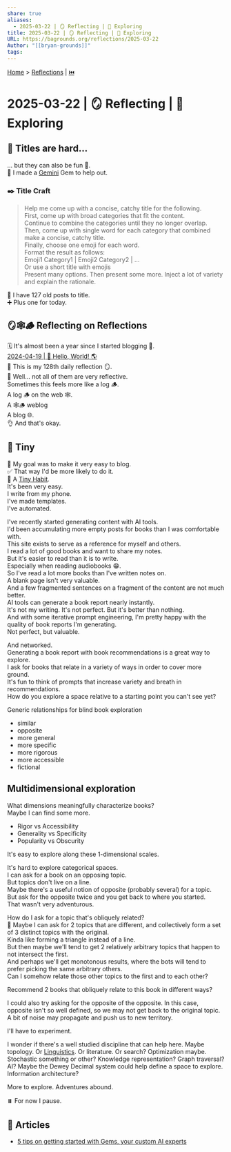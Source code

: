 ```yaml
---
share: true
aliases:
  - 2025-03-22 | 🪞 Reflecting | 🚀 Exploring
title: 2025-03-22 | 🪞 Reflecting | 🚀 Exploring
URL: https://bagrounds.org/reflections/2025-03-22
Author: "[[bryan-grounds]]"
tags: 
---
```

[Home](../index.md) > [Reflections](./index.md) | [⏮️](./2025-03-21.md)  
# 2025-03-22 | 🪞 Reflecting | 🚀 Exploring  
## 🤔 Titles are hard...  
... but they can also be fun 🥳.  
💎 I made a [Gemini](../software/gemini.md) Gem to help out.  
  
### ✒️ Title Craft  
> Help me come up with a concise, catchy title for the following.  
> First, come up with broad categories that fit the content.  
> Continue to combine the categories until they no longer overlap.  
> Then, come up with single word for each category that combined make a concise, catchy title.  
> Finally, choose one emoji for each word.  
> Format the result as follows:  
> Emoji1 Category1 | Emoji2 Category2 | ...  
> Or use a short title with emojis  
> Present many options. Then present some more. Inject a lot of variety and explain the rationale.  
  
📜 I have 127 old posts to title.  
➕ Plus one for today.  
  
## 🪞🕸️🪵 Reflecting on Reflections  
🗓️ It's almost been a year since I started blogging 🤯.  
[2024-04-19 | 👋 Hello, World! 🌎](./2024-04-19.md)  
🧮 This is my 128th daily reflection 🪞.  
🎲 Well... not all of them are very reflective.  
Sometimes this feels more like a log 🪵.  
A log 🪵 on the web 🕸️.  
A 🕸️🪵 weblog  
A blog 🌐.  
👌 And that's okay.  
  
## 🔬 Tiny  
🎯 My goal was to make it very easy to blog.  
✅ That way I'd be more likely to do it.  
🤏 A [Tiny Habit](../books/tiny-habits.md).  
It's been very easy.  
I write from my phone.  
I've made templates.  
I've automated.  
  
I've recently started generating content with AI tools.  
I'd been accumulating more empty posts for books than I was comfortable with.  
This site exists to serve as a reference for myself and others.  
I read a lot of good books and want to share my notes.  
But it's easier to read than it is to write.  
Especially when reading audiobooks 😁.  
So I've read a lot more books than I've written notes on.  
A blank page isn't very valuable.  
And a few fragmented sentences on a fragment of the content are not much better.  
AI tools can generate a book report nearly instantly.  
It's not my writing. It's not perfect. But it's better than nothing.  
And with some iterative prompt engineering, I'm pretty happy with the quality of book reports I'm generating.  
Not perfect, but valuable.  
  
And networked.  
Generating a book report with book recommendations is a great way to explore.  
I ask for books that relate in a variety of ways in order to cover more ground.  
It's fun to think of prompts that increase variety and breath in recommendations.  
How do you explore a space relative to a starting point you can't see yet?  
  
Generic relationships for blind book exploration  
- similar  
- opposite  
- more general  
- more specific  
- more rigorous  
- more accessible  
- fictional  
  
## Multidimensional exploration  
What dimensions meaningfully characterize books?  
Maybe I can find some more.  
- Rigor vs Accessibility  
- Generality vs Specificity  
- Popularity vs Obscurity  
  
It's easy to explore along these 1-dimensional scales.  
  
It's hard to explore categorical spaces.  
I can ask for a book on an opposing topic.  
But topics don't live on a line.  
Maybe there's a useful notion of opposite (probably several) for a topic.  
But ask for the opposite twice and you get back to where you started.  
That wasn't very adventurous.  
  
How do I ask for a topic that's obliquely related?  
🤔 Maybe I can ask for 2 topics that are different, and collectively form a set of 3 distinct topics with the original.  
Kinda like forming a triangle instead of a line.  
But then maybe we'll tend to get 2 relatively arbitrary topics that happen to not intersect the first.  
And perhaps we'll get monotonous results, where the bots will tend to prefer picking the same arbitrary others.  
Can I somehow relate those other topics to the first and to each other?  
  
Recommend 2 books that obliquely relate to this book in different ways?  
  
I could also try asking for the opposite of the opposite. In this case, opposite isn't so well defined, so we may not get back to the original topic. A bit of noise may propagate and push us to new territory.  
  
I'll have to experiment.  
  
I wonder if there's a well studied discipline that can help here. Maybe topology. Or [Linguistics](../topics/linguistics.md). Or literature. Or search? Optimization maybe. Stochastic something or other? Knowledge representation? Graph traversal? AI? Maybe the Dewey Decimal system could help define a space to explore. Information architecture?  
  
More to explore. Adventures abound.  
  
⏸️ For now I pause.  
  
## 📄 Articles  
- [5 tips on getting started with Gems, your custom AI experts](../articles/5-tips-on-getting-started-with-gems-your-custom-ai-experts.md)  
